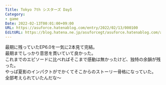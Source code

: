 ```yaml
---
Title: Tokyo 7th シスターズ Day5
Category:
- game
Date: 2022-02-13T00:01:00+09:00
URL: https://asuforce.hatenablog.com/entry/2022/02/13/000100
EditURL: https://blog.hatena.ne.jp/asuforcegt/asuforce.hatenablog.com/atom/entry/13574176438062851222
---
```


最期に残っていたEP6.0を一気に2本見て完結。  
最期までしっかり意思を貫いていて良かった。  
これまでのエピソードに比べればそこまで感動は無かったけど、独特の余韻が残った。  
やっぱ夏影のインパクトがでかくてそこからのストーリー骨格になっていた。  
全部考えられていたんだな〜

